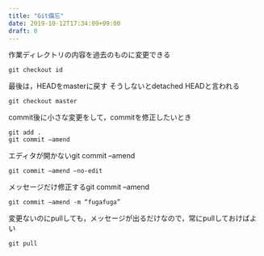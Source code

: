 ```yaml
---
title: "Git備忘"
date: 2019-10-12T17:34:09+09:00
draft: 0
---
```

作業ディレクトリの内容を過去のものに変更できる

    git checkout id

最後は，HEADをmasterに戻す
そうしないとdetached HEADと言われる

    git checkout master

commit後に小さな変更をして，commitを修正したいとき

    git add .
    git commit –amend

エディタが開かないgit commit –amend

    git commit –amend –no-edit

メッセージだけ修正するgit commit –amend

    git commit –amend -m “fugafuga”

変更ないのにpullしても，メッセージが出るだけなので，常にpullしておけばよい

    git pull
